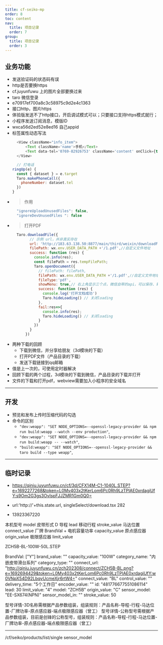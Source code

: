```yaml
---
title: cf-seiko-mp
order: 8
toc: content
nav:
  title: 项目记录
  order: 7
group: 
  title: 项目记录
  order: 3
---
```



## 业务功能
* 发送验证码的状态码有误
* http是否要换https
* cf.juyunfuwu 上的图片全部要换过来
* taro 微信登录
* e70917ef700a8c3c58975c9d2e4c1363
* 接口http，图片https
* 体验版发送不了http接口，开启调试模式可以；只要接口支持https模式就行；
* 小程序发送订阅消息，模版ID
* wxca56d2ed52e8ed16 自己appid
* 标签属性动态写法   
  ```Javascript
    <View className="info_item">
        <Text className='name'>手机</Text>
        <Text data-tel='0769-82926753' className='content' onClick={this.ringUp.bind(this)}>18926031086</Text>
    </View>
  ```
  ```Javascript
    // 打电话
  ringUp(e) {
    const { dataset } = e.target
    Taro.makePhoneCall({
      phoneNumber: dataset.tel
    })
  }
  ```
* > 作用
  ``` Javascript
    "ignoreUploadUnusedFiles": false,
    "ignoreDevUnusedFiles ": false
  ```
* > 打开PDF
  ``` Javascript
    Taro.downloadFile({
          // 示例 url，并非真实存在
          url: 'http://183.63.138.50:8877/main/third/weixin/downloadFile/091ff275967b171a04293335aa0870fa',
          filePath: wx.env.USER_DATA_PATH +'/1.pdf',//自定义文件地址
          success: function (res) {
            console.info(res);
            const filePath = res.tempFilePath;
            Taro.openDocument({
              // filePath: filePath,
              filePath: wx.env.USER_DATA_PATH +'/1.pdf',//自定义文件地址
              fileType:'pdf',
              showMenu: true,// 右上角显示三个点，微信自带的api，可以保存、转发文件
              success: function (res) {
                console.log('打开文档成功')
                Taro.hideLoading() // 关闭loading
              },
              fail:res=>{
                console.info(res);
                Taro.hideLoading() // 关闭loading
              }
            })
          }
        })
  ``` 
* 两种下载的回顾
  * 下载到微信，并分享给朋友（3d模块的下载）
  * 打开PDF文件（产品目录的下载）
  * 发送下载链接到qq邮箱
* 值是上一次的，可使用定时器解决
* 回顾下载的两个过程，3d模块的下载到微信，产品目录的下载并打开
* 文件的下载和打开pdf，webview需要加入小程序的安全域名

----------------
## 开发
* 预览和发布上传时压缩代码的勾选
* 命令的区别
    * `"dev:weapp": "SET NODE_OPTIONS=--openssl-legacy-provider && npm run build:weapp --watch --env production"`,
    * `"dev:weapp": "SET NODE_OPTIONS=--openssl-legacy-provider && npm run build:weapp -- --watch"`,
    * `"build:weapp": "SET NODE_OPTIONS=--openssl-legacy-provider && taro build --type weapp"`,


---------------------
## 临时记录

* https://qiniu.juyunfuwu.cn/cf/3d/CFX14M-C1-1040L.STEP?e=1692277268&token=L0My403x2tKerLom6Pc0Rh9LzTPlAE0xrdagiUfY:s9Om2G3gs3OvIspFJJZMR1Gm0Q0=

* url:'http://'+this.state.url,  singleSelect/download.tsx  282

* 13923367220

本机型号 model
皮带形式 D
导程  lead
移动行程 stroke_value
马达位置  connect_value
厂牌 BrandVal + 电机容量功率 capacity_value
原点感应器 origin_value
极限感应器 limit_value

ZCH5B-BL-100W-50L.STEP

BrandVal: ["Y"]
brand_value: ""
capacity_value: "100W"
category_name: "内嵌皮带滑台系列"
category_type: ""
connect_url: "http://qiniu.juyunfuwu.cn/zch202308/connect/ZCH5B-BL.png?e=1692694429&token=L0My403x2tKerLom6Pc0Rh9LzTPlAE0xrdagiUfY:w0VNpX54D92LbqvUcmeXjr6rtW4="
connect_value: "BL"
control_value: ""
delivery_time: "5个工作日"
encoder_value: ""
id: "481776677551086114"
lead: 30
limit_value: "4"
model: "ZCH5B"
origin_value: "C"
sensor_model: "EE-SX674(NPN)"
sensor_model_in: ""
stroke_value: 50

型号详情-3D名称需根据产品参数组装，组装规则：产品名称-导程-行程-马达位置-厂牌功率-原点感应器-端点极限感应器（曾工）
型号详情-公称型号需根据产品参数组装，目前是创锋的公称型号，组装规则：产品名称-导程-行程-马达位置-厂牌功率-原点感应器-端点极限感应器（曾工）



--------
/cf/seiko/products/list/single
sensor_model



